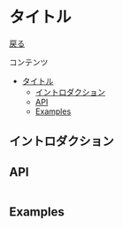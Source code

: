タイトル
===
[戻る](../../README.md)

コンテンツ

<!--ts-->
   * [タイトル](#タイトル)
      * [イントロダクション](#イントロダクション)
      * [API](#api)
      * [Examples](#examples)

<!-- Added by: root, at: Mon Apr 12 06:17:31 UTC 2021 -->

<!--te-->

## イントロダクション

## API
```nim
```

## Examples